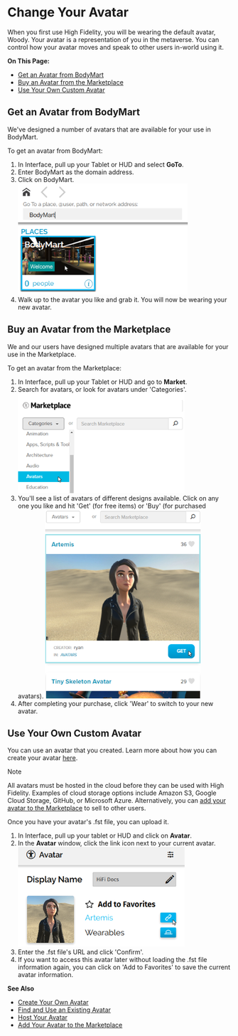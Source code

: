 # Change Your Avatar

When you first use High Fidelity, you will be wearing the default avatar, Woody. Your avatar is a representation of you in the metaverse. You can control how your avatar moves and speak to other users in-world using it.

**On This Page:**

* [Get an Avatar from BodyMart](#get-an-avatar-from-bodymart)
* [Buy an Avatar from the Marketplace](#buy-an-avatar-from-the-marketplace)
* [Use Your Own Custom Avatar](#use-your-own-custom-avatar)

## Get an Avatar from BodyMart 

We've designed a number of avatars that are available for your use in BodyMart. 

To get an avatar from BodyMart:

1. In Interface, pull up your Tablet or HUD and select **GoTo**.
2. Enter BodyMart as the domain address.
3. Click on BodyMart. ![](_images/bodymart.png)
4. Walk up to the avatar you like and grab it. You will now be wearing your new avatar. 

## Buy an Avatar from the Marketplace

We and our users have designed multiple avatars that are available for your use in the Marketplace. 

To get an avatar from the Marketplace:

1. In Interface, pull up your Tablet or HUD and go to **Market**. 
2. Search for avatars, or look for avatars under 'Categories'. ![](_images/market-avatar.PNG)
3. You'll see a list of avatars of different designs available. Click on any one you like and hit 'Get' (for free items) or 'Buy' (for purchased avatars). ![](_images/avatars.PNG)
4. After completing your purchase, click 'Wear' to switch to your new avatar. 

## Use Your Own Custom Avatar

You can use an avatar that you created. Learn more about how you can create your avatar [here](../../create/avatars/create-avatars.html).

<div class="admonition note">
    <p class="admonition-title">Note</p>
    <p>All avatars must be hosted in the cloud before they can be used with High Fidelity. Examples of cloud storage options include Amazon S3, Google Cloud Storage, GitHub, or Microsoft Azure. Alternatively, you can <a href="../../sell/add-item/upload-avatar.html">add your avatar to the Marketplace</a> to sell to other users.</p>
</div>

Once you have your avatar's .fst file, you can upload it. 

1. In Interface, pull up your tablet or HUD and click on **Avatar**. 
2. In the **Avatar** window, click the link icon next to your current avatar. ![](_images/avatar-link.png)
3. Enter the .fst file's URL and click 'Confirm'.
4. If you want to access this avatar later without loading the .fst file information again, you can click on 'Add to Favorites' to save the current avatar information.



**See Also**

+ [Create Your Own Avatar](../../create/avatars/create-avatars.html)
+ [Find and Use an Existing Avatar](../../create/avatars/find-avatars.html)
+ [Host Your Avatar](../../create/avatars/host-avatar.html)
+ [Add Your Avatar to the Marketplace](../../sell/add-item/upload-avatar.html)